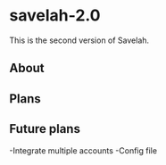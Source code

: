 # savelah-2.0

This is the second version of Savelah.

## About

## Plans

## Future plans

-Integrate multiple accounts
-Config file
